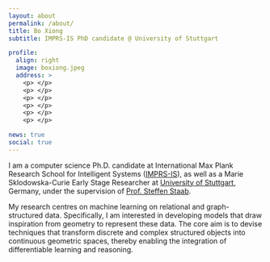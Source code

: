 ```yaml
---
layout: about
permalink: /about/
title: Bo Xiong
subtitle: IMPRS-IS PhD candidate @ University of Stuttgart

profile:
  align: right
  image: boxiong.jpeg
  address: >
    <p> </p>
    <p> </p>
    <p> </p>
    <p> </p>
    <p> </p>
    <p> </p>

news: true
social: true
---
```


I am a computer science Ph.D. candidate at International Max Plank Research School for Intelligent Systems ([IMPRS-IS](https://imprs.is.mpg.de/)), as well as a Marie Sklodowska-Curie Early Stage Researcher at [University of Stuttgart](https://www.uni-stuttgart.de/en/), Germany, under the supervision of [Prof. Steffen Staab](https://www.southampton.ac.uk/people/5xf8n2/professor-steffen-staab). 

My research centres on machine learning on relational and graph-structured data. Specifically, I am interested in developing models that draw inspiration from geometry to represent these data. The core aim is to devise techniques that transform discrete and complex structured objects into continuous geometric spaces, thereby enabling the integration of differentiable learning and reasoning.



